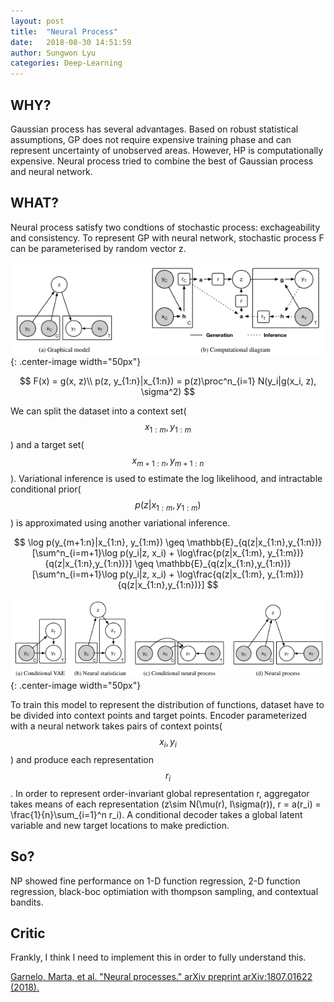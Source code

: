 ```yaml
---
layout: post
title:  "Neural Process"
date:   2018-08-30 14:51:59
author: Sungwon Lyu
categories: Deep-Learning
---
```


## WHY? 
Gaussian process has several advantages. Based on robust statistical assumptions, GP does not require expensive training phase and can represent uncertainty of unobserved areas. However, HP is computationally expensive. Neural process tried to combine the best of Gaussian process and neural network. 

## WHAT?
Neural process satisfy two condtions of stochastic process: exchageability and consistency. To represent GP with neural network, stochastic process F can be parameterised by random vector z.  

![image](/assets/images/np1.png){: .center-image width="50px"}

$$
F(x) = g(x, z)\\
p(z, y_{1:n}|x_{1:n}) = p(z)\proc^n_{i=1} N(y_i|g(x_i, z), \sigma^2)
$$

We can split the dataset into a context set($$x_{1:m}, y_{1:m}$$) and a target set($$x_{m+1:n}, y_{m+1:n}$$). Variational inference is used to estimate the log likelihood, and intractable conditional prior($$p(z|x_{1:m}, y_{1:m})$$) is approximated using another variational inference.

$$
\log p(y_{m+1:n}|x_{1:n}, y_{1:m}) \geq \mathbb{E}_{q(z|x_{1:n},y_{1:n})}[\sum^n_{i=m+1}\log p(y_i|z, x_i) + \log\frac{p(z|x_{1:m}, y_{1:m})}{q(z|x_{1:n},y_{1:n})}] \geq \mathbb{E}_{q(z|x_{1:n},y_{1:n})}[\sum^n_{i=m+1}\log p(y_i|z, x_i) + \log\frac{q(z|x_{1:m}, y_{1:m})}{q(z|x_{1:n},y_{1:n})}]
$$

![image](/assets/images/np2.png){: .center-image width="50px"}

To train this model to represent the distribution of functions, dataset have to be divided into context points and target points. Encoder parameterized with a neural network takes pairs of context points($$x_i, y_i$$) and produce each representation $$r_i$$. In order to represent order-invariant global representation r, aggregator takes means of each representation (z\sim N(\mu(r), I\sigma(r)), r = a(r_i) = \frac{1}{n}\sum_{i=1}^n r_i). A conditional decoder takes a global latent variable and new target locations to make prediction.

## So?
NP showed fine performance on 1-D function regression, 2-D function regression, black-boc optimiation with thompson sampling, and contextual bandits. 

## Critic
Frankly, I think I need to implement this in order to fully understand this.

[Garnelo, Marta, et al. "Neural processes." arXiv preprint arXiv:1807.01622 (2018).](https://arxiv.org/abs/1807.01622)